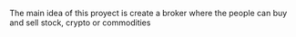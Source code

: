 The main idea of this proyect is create a broker where the people can buy and sell stock, crypto or commodities
